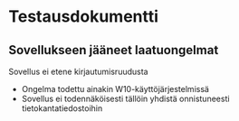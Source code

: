 # Testausdokumentti

## Sovellukseen jääneet laatuongelmat

Sovellus ei etene kirjautumisruudusta
- Ongelma todettu ainakin W10-käyttöjärjestelmissä
- Sovellus ei todennäköisesti tällöin yhdistä onnistuneesti tietokantatiedostoihin
